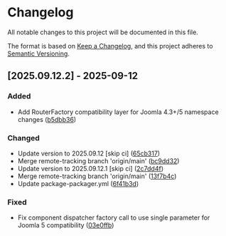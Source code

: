 # Changelog

All notable changes to this project will be documented in this file.

The format is based on [Keep a Changelog](https://keepachangelog.com/en/1.0.0/),
and this project adheres to [Semantic Versioning](https://semver.org/spec/v2.0.0.html).

## [2025.09.12.2] - 2025-09-12

### Added

* Add RouterFactory compatibility layer for Joomla 4.3+/5 namespace changes ([b5dbb36](https://github.com/N6REJ/bears_aichatbot/commit/b5dbb36))

### Changed

* Update version to 2025.09.12 [skip ci] ([65cb317](https://github.com/N6REJ/bears_aichatbot/commit/65cb317))
* Merge remote-tracking branch 'origin/main' ([bc9dd32](https://github.com/N6REJ/bears_aichatbot/commit/bc9dd32))
* Update version to 2025.09.12.1 [skip ci] ([2c7dd4f](https://github.com/N6REJ/bears_aichatbot/commit/2c7dd4f))
* Merge remote-tracking branch 'origin/main' ([13f7b4c](https://github.com/N6REJ/bears_aichatbot/commit/13f7b4c))
* Update package-packager.yml ([6f41b3d](https://github.com/N6REJ/bears_aichatbot/commit/6f41b3d))

### Fixed

* Fix component dispatcher factory call to use single parameter for Joomla 5 compatibility ([03e0ffb](https://github.com/N6REJ/bears_aichatbot/commit/03e0ffb))

